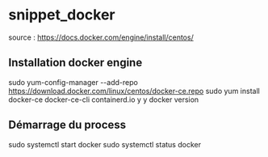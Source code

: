 # snippet_docker

source : 
https://docs.docker.com/engine/install/centos/

## Installation docker engine
sudo yum-config-manager --add-repo https://download.docker.com/linux/centos/docker-ce.repo
sudo yum install docker-ce docker-ce-cli containerd.io
y
y
docker version

## Démarrage du process
sudo systemctl start docker
sudo systemctl status docker

